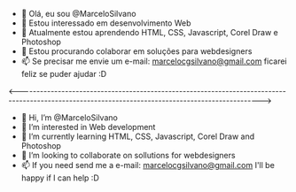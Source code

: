 - 👋 Olá, eu sou @MarceloSilvano
- 👀 Estou interessado em desenvolvimento Web
- 🌱 Atualmente estou aprendendo HTML, CSS, Javascript, Corel Draw e Photoshop
- 💞️ Estou procurando colaborar em soluções para webdesigners
- 📫 Se precisar me envie um e-mail: marcelocgsilvano@gmail.com ficarei feliz se puder ajudar :D 

<-------------------------------------------------------------------------------------------------------------------------------------------------->

- 👋 Hi, I’m @MarceloSilvano
- 👀 I’m interested in Web development
- 🌱 I’m currently learning HTML, CSS, Javascript, Corel Draw and Photoshop
- 💞️ I’m looking to collaborate on sollutions for webdesigners
- 📫 If you need send me a e-mail: marcelocgsilvano@gmail.com I'll be happy if I can help :D
